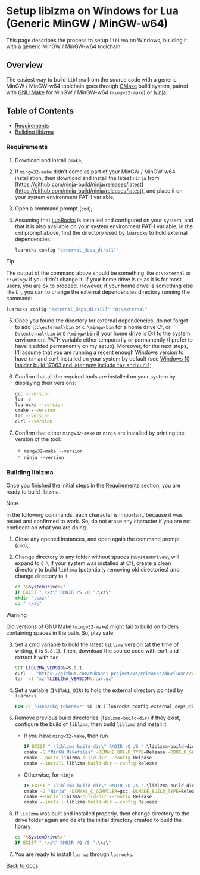 # Setup liblzma on Windows for Lua (Generic MinGW / MinGW-w64)

This page describes the process to setup ```liblzma``` on Windows, building it with a generic MinGW / MinGW-w64 toolchain.

## Overview

The easiest way to build ```liblzma``` from the source code with a generic MinGW / MinGW-w64 toolchain goes through [CMake](https://cmake.org/) build system, paired with [GNU Make](https://www.gnu.org/software/make/) for MinGW / MinGW-w64 (```mingw32-make```) or [Ninja](https://ninja-build.org/).

## Table of Contents

* [Requirements](#requirements)
* [Building liblzma](#building-liblzma)

### Requirements

1. Download and install ```cmake```;

2. If ```mingw32-make``` didn't come as part of your MinGW / MinGW-w64 installation, then download and install the latest ```ninja``` from [https://github.com/ninja-build/ninja/releases/latest](https://github.com/ninja-build/ninja/releases/latest), and place it on your system environment PATH variable;

3. Open a command prompt (```cmd```);

4. Assuming that [LuaRocks](https://luarocks.org/) is installed and configured on your system, and that it is also available on your system environment PATH variable, in the ```cmd``` prompt above, find the directory used by ```luarocks``` to hold external dependencies:

    ```cmd
    luarocks config "external_deps_dirs[1]"
    ```

> [!TIP]
> 
> The output of the command above should be something like ```c:\external``` or ```c:\mingw``` if you didn't change it. If your home drive is ```C:``` as it is for most users, you are ok to proceed. However, if your home drive is something else like ```D:```, you can to change the external dependencies directory running the command:
> 
>    ```cmd
>    luarocks config "external_deps_dirs[1]" "D:\external"
>    ```

5. Once you found the directory for external dependencies, do not forget to add (```c:\external\bin``` or ```c:\mingw\bin``` for a home drive C:, or ```D:\external\bin``` or ```D:\mingw\bin``` if your home drive is D:) to the system environment PATH variable either temporarily or permanently (I prefer to have it added permanently on my setup). Moreover, for the next steps, I'll assume that you are running a recent enough Windows version to have ```tar``` and ```curl``` installed on your system by default (see [Windows 10 Insider build 17063 and later now include ```tar``` and ```curl```](https://devblogs.microsoft.com/commandline/tar-and-curl-come-to-windows/));

6. Confirm that all the required tools are installed on your system by displaying their versions:

    ```cmd
    gcc --version
    lua -v
    luarocks --version
    cmake --version
    tar --version
    curl --version
    ```

7. Confirm that either ```mingw32-make``` or ```ninja``` are installed by printing the version of the tool:

    * ```mingw32-make --version```
    * ```ninja --version```

### Building liblzma

Once you finished the initial steps in the [Requirements](#requirements) section, you are ready to build liblzma.

> [!NOTE]
> 
> In the following commands, each character is important, because it was tested and confirmed to work. So, do not erase any character if you are not confident on what you are doing.

1. Close any opened instances, and open again the command prompt (```cmd```);

2. Change directory to any folder without spaces (`%SystemDrive%\` will expand to `C:\` if your system was installed at C:), create a clean directory to build ```liblzma``` (potentially removing old directories) and change directory to it

    ```cmd
    cd "%SystemDrive%\"
    IF EXIST ".\xz\" RMDIR /S /Q ".\xz\"
    mkdir ".\xz\"
    cd ".\xz\"
    ```

> [!WARNING]
> 
> Old versions of GNU Make (```mingw32-make```) might fail to build on folders containing spaces in the path. So, play safe.

3. Set a cmd variable to hold the latest ```liblzma``` version (at the time of writing, it is ```5.8.1```). Then, download the source code with ```curl``` and extract it with ```tar```

    ```cmd
    SET LIBLZMA_VERSION=5.8.1
    curl -L "https://github.com/tukaani-project/xz/releases/download/v%LIBLZMA_VERSION%/xz-%LIBLZMA_VERSION%.tar.gz"
    tar -xf "xz-%LIBLZMA_VERSION%.tar.gz"
    ```

4. Set a variable (```INSTALL_DIR```) to hold the external directory pointed by ```luarocks```

    ```cmd
    FOR /F "usebackq tokens=*" %I IN (`luarocks config external_deps_dirs[1]`) DO ( SET "INSTALL_DIR=%I" )
    ```

5. Remove previous build directories (```liblzma-build-dir```) if they exist, configure the build of ```liblzma```, then build ```liblzma``` and install it

    * If you have ```mingw32-make```, then run

        ```cmd
        IF EXIST ".\liblzma-build-dir\" RMDIR /Q /S ".\liblzma-build-dir\"
        cmake -G "MinGW Makefiles" -DCMAKE_BUILD_TYPE=Release -DBUILD_SHARED_LIBS=ON --install-prefix "%INSTALL_DIR%" -S "xz-%LIBLZMA_VERSION%" -B liblzma-build-dir
        cmake --build liblzma-build-dir --config Release
        cmake --install liblzma-build-dir --config Release
        ```

    * Otherwise, for ```ninja```

        ```cmd
        IF EXIST ".\liblzma-build-dir\" RMDIR /Q /S ".\liblzma-build-dir\"
        cmake -G "Ninja" -DCMAKE_C_COMPILER=gcc -DCMAKE_BUILD_TYPE=Release -DBUILD_SHARED_LIBS=ON --install-prefix "%INSTALL_DIR%" -S "xz-%LIBLZMA_VERSION%" -B liblzma-build-dir
        cmake --build liblzma-build-dir --config Release
        cmake --install liblzma-build-dir --config Release
        ```

6. If ```liblzma``` was built and installed properly, then change directory to the drive folder again and delete the initial directory created to build the library

    ```cmd
    cd "%SystemDrive%\"
    IF EXIST ".\xz\" RMDIR /Q /S ".\xz\"
    ```

7. You are ready to install ```lua-xz``` through ```luarocks```.

[Back to docs](../README.md#documentation)